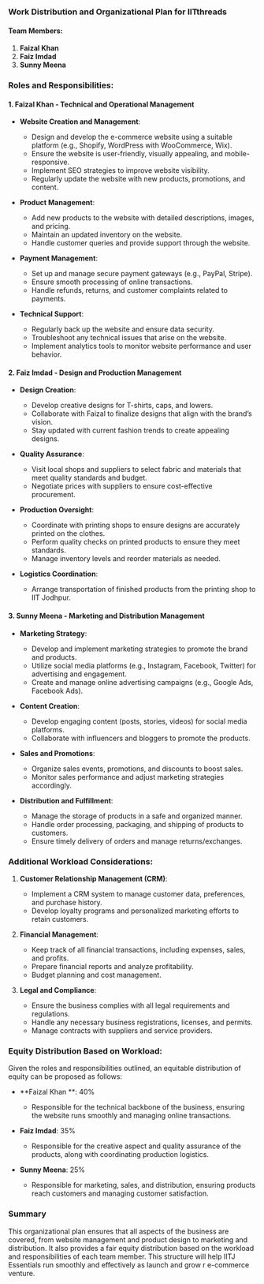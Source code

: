 ### Work Distribution and Organizational Plan for IITthreads

#### Team Members:
1. **Faizal Khan**
2. **Faiz Imdad**
3. **Sunny Meena**

### Roles and Responsibilities:

#### 1. **Faizal Khan  - Technical and Operational Management**
- **Website Creation and Management**:
  - Design and develop the e-commerce website using a suitable platform (e.g., Shopify, WordPress with WooCommerce, Wix).
  - Ensure the website is user-friendly, visually appealing, and mobile-responsive.
  - Implement SEO strategies to improve website visibility.
  - Regularly update the website with new products, promotions, and content.
  
- **Product Management**:
  - Add new products to the website with detailed descriptions, images, and pricing.
  - Maintain an updated inventory on the website.
  - Handle customer queries and provide support through the website.

- **Payment Management**:
  - Set up and manage secure payment gateways (e.g., PayPal, Stripe).
  - Ensure smooth processing of online transactions.
  - Handle refunds, returns, and customer complaints related to payments.

- **Technical Support**:
  - Regularly back up the website and ensure data security.
  - Troubleshoot any technical issues that arise on the website.
  - Implement analytics tools to monitor website performance and user behavior.

#### 2. **Faiz Imdad - Design and Production Management**
- **Design Creation**:
  - Develop creative designs for T-shirts, caps, and lowers.
  - Collaborate with Faizal to finalize designs that align with the brand’s vision.
  - Stay updated with current fashion trends to create appealing designs.

- **Quality Assurance**:
  - Visit local shops and suppliers to select fabric and materials that meet quality standards and budget.
  - Negotiate prices with suppliers to ensure cost-effective procurement.
  
- **Production Oversight**:
  - Coordinate with printing shops to ensure designs are accurately printed on the clothes.
  - Perform quality checks on printed products to ensure they meet standards.
  - Manage inventory levels and reorder materials as needed.

- **Logistics Coordination**:
  - Arrange transportation of finished products from the printing shop to IIT Jodhpur.

#### 3. **Sunny Meena - Marketing and Distribution Management**
- **Marketing Strategy**:
  - Develop and implement marketing strategies to promote the brand and products.
  - Utilize social media platforms (e.g., Instagram, Facebook, Twitter) for advertising and engagement.
  - Create and manage online advertising campaigns (e.g., Google Ads, Facebook Ads).

- **Content Creation**:
  - Develop engaging content (posts, stories, videos) for social media platforms.
  - Collaborate with influencers and bloggers to promote the products.

- **Sales and Promotions**:
  - Organize sales events, promotions, and discounts to boost sales.
  - Monitor sales performance and adjust marketing strategies accordingly.

- **Distribution and Fulfillment**:
  - Manage the storage of products in a safe and organized manner.
  - Handle order processing, packaging, and shipping of products to customers.
  - Ensure timely delivery of orders and manage returns/exchanges.

### Additional Workload Considerations:
1. **Customer Relationship Management (CRM)**:
   - Implement a CRM system to manage customer data, preferences, and purchase history.
   - Develop loyalty programs and personalized marketing efforts to retain customers.

2. **Financial Management**:
   - Keep track of all financial transactions, including expenses, sales, and profits.
   - Prepare financial reports and analyze profitability.
   - Budget planning and cost management.

3. **Legal and Compliance**:
   - Ensure the business complies with all legal requirements and regulations.
   - Handle any necessary business registrations, licenses, and permits.
   - Manage contracts with suppliers and service providers.

### Equity Distribution Based on Workload:
Given the roles and responsibilities outlined, an equitable distribution of equity can be proposed as follows:

- **Faizal Khan **: 40%
  - Responsible for the technical backbone of the business, ensuring the website runs smoothly and managing online transactions.

- **Faiz Imdad**: 35%
  - Responsible for the creative aspect and quality assurance of the products, along with coordinating production logistics.

- **Sunny Meena**: 25%
  - Responsible for marketing, sales, and distribution, ensuring products reach customers and managing customer satisfaction.

### Summary
This organizational plan ensures that all aspects of the business are covered, from website management and product design to marketing and distribution. It also provides a fair equity distribution based on the workload and responsibilities of each team member. This structure will help IITJ Essentials run smoothly and effectively as  launch and grow r e-commerce venture.
